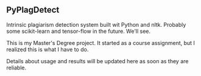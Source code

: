 PyPlagDetect
------------


Intrinsic plagiarism detection system built wit Python and nltk. Probably some scikit-learn and tensor-flow in the future. We'll see.

This is my Master's Degree project. It started as a course assignment, but I realized this is what I have to do.

Details about usage and results will be updated here as soon as they are reliable.
